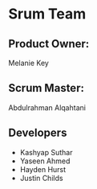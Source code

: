 # Srum Team
## Product Owner:
Melanie Key
## Scrum Master:
Abdulrahman Alqahtani
## Developers
- Kashyap Suthar
- Yaseen Ahmed
- Hayden Hurst
- Justin Childs
